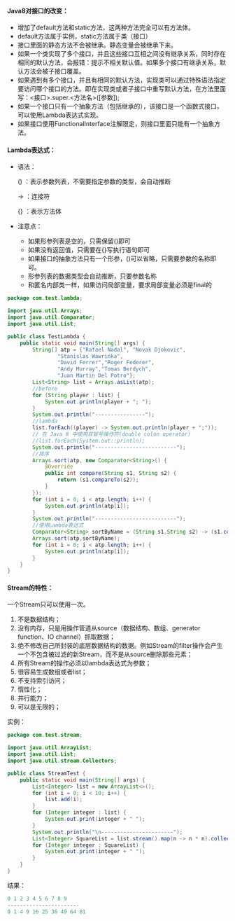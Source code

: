 #### Java8对接口的改变：

 * 增加了default方法和static方法，这两种方法完全可以有方法体。
 * default方法属于实例，static方法属于类（接口）
 * 接口里面的静态方法不会被继承。静态变量会被继承下来。
 * 如果一个类实现了多个接口，并且这些接口互相之间没有继承关系，同时存在相同的默认方法，会报错：提示不相关默认值。如果多个接口有继承关系，默认方法会被子接口覆盖。
 * 如果遇到有多个接口，并且有相同的默认方法，实现类可以通过特殊语法指定要访问哪个接口的方法。即在实现类或者子接口中重写默认方法，在方法里面写：<接口>.super.<方法名>([参数]);
 * 如果一个接口只有一个抽象方法（包括继承的），该接口是一个函数式接口，可以使用Lambda表达式实现。
 * 如果接口使用FunctionalInterface注解限定，则接口里面只能有一个抽象方法。

#### Lambda表达式：

 * 语法：

   ()	：表示参数列表，不需要指定参数的类型，会自动推断

   ->	：连接符

   {}	：表示方法体

* 注意点：

  + 如果形参列表是空的，只需保留()即可
  + 如果没有返回值，只需要在{}写执行语句即可
  + 如果接口的抽象方法只有一个形参，()可以省略，只需要参数的名称即可。
  + 形参列表的数据类型会自动推断，只要参数名称
  + 和匿名内部类一样，如果访问局部变量，要求局部变量必须是final的

```java
package com.test.lambda;

import java.util.Arrays;
import java.util.Comparator;
import java.util.List;

public class TestLambda {
    public static void main(String[] args) {
        String[] atp = {"Rafael Nadal", "Novak Djokovic",
                "Stanislas Wawrinka",
                "David Ferrer","Roger Federer",
                "Andy Murray","Tomas Berdych",
                "Juan Martin Del Potro"};
        List<String> list = Arrays.asList(atp);
        //before
        for (String player : list) {
            System.out.println(player + "; ");
        }
        System.out.println("----------------");
        //lambda
        list.forEach((player) -> System.out.println(player + ";"));
        // 在 Java 8 中使用双冒号操作符(double colon operator)
        //list.forEach(System.out::println);
        System.out.println("--------------------------");
        //排序
        Arrays.sort(atp, new Comparator<String>() {
            @Override
            public int compare(String s1, String s2) {
                return (s1.compareTo(s2));
            }
        });
        for (int i = 0; i < atp.length; i++) {
            System.out.println(atp[i]);
        }
        System.out.println("--------------------------");
        //使用Lambda表达式
        Comparator<String> sortByName = (String s1,String s2) -> (s1.compareTo(s2));
        Arrays.sort(atp,sortByName);
        for (int i = 0; i < atp.length; i++) {
            System.out.println(atp[i]);
        }
    }
}

```

#### Stream的特性：

一个Stream只可以使用一次。

1. 不是数据结构；
2. 没有内存，只是用操作管道从source（数据结构、数组、generator function、IO channel）抓取数据；
3. 绝不修改自己所封装的底层数据结构的数据。例如Stream的filter操作会产生一个不包含被过滤的新Stream，而不是从source删除那些元素；
4. 所有Stream的操作必须以lambda表达式为参数；
5. 很容易生成数组或者list；
6. 不支持索引访问；
7. 惰性化；
8. 并行能力；
9. 可以是无限的；

实例：

```java
package com.test.stream;

import java.util.ArrayList;
import java.util.List;
import java.util.stream.Collectors;

public class StreamTest {
    public static void main(String[] args) {
        List<Integer> list = new ArrayList<>();
        for (int i = 0; i < 10; i++) {
            list.add(i);
        }
        for (Integer integer : list) {
            System.out.print(integer + " ");
        }
        System.out.println("\n-----------------------");
        List<Integer> SquareList = list.stream().map(n -> n * n).collect(Collectors.toList());
        for (Integer integer : SquareList) {
            System.out.print(integer + " ");
        }
    }
}

```

结果：

```java
0 1 2 3 4 5 6 7 8 9 
-----------------------
0 1 4 9 16 25 36 49 64 81 
```

